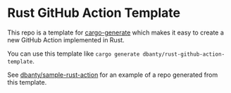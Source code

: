 # Rust GitHub Action Template

This repo is a template for [cargo-generate](https://cargo-generate.github.io/cargo-generate/) which makes it easy to create a new GitHub Action implemented in Rust.

You can use this template like `cargo generate dbanty/rust-github-action-template`.

See [dbanty/sample-rust-action](https://github.com/dbanty/sample-rust-action) for an example of a repo generated from this template.
